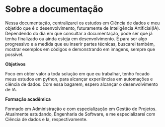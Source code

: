 # Sobre a documentação

Nessa documentação, centralizarei os estudos em Ciência de dados e meu objetido que é o desenvolvimento, futuramente de Inteligência Artificial(IA). Dependendo do dia em que consultar a documentação, pode ser que já tenha finalizado ou ainda esteja em desenvolvimento. É para ser algo progressivo e a medida que eu inserir partes técnicas, buscarei também, mostrar exemplos em códigos e demonstrando em imagens, sempre que possível.

**Objetivos**

Foco em obter valor a toda solução em que eu trabalhar, tenho focado meus estudos em python,
para alcançar experiências em automações e ciência de dados. Com essa bagarem, espero alcançar o desenvolvimento de IA.

**Formação acadêmica**

Formado em Administração e com especialização em Gestão de Projetos. Atualmente estudando,
Engenharia de Software, e me especializarei com Ciência de dados e Ia, respectivamente.
